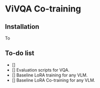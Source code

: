 # ViVQA Co-training

## Installation
To 

## To-do list
- []
- [] Evaluation scripts for VQA.
- [] Baseline LoRA training for any VLM.
- [] Baseline LoRA Co-training for any VLM.